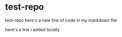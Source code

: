 # test-repo
test-repo
here's a new line of code in my markdown file 

here's a line i added locally
